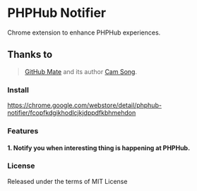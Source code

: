 PHPHub Notifier
==================
Chrome extension to enhance PHPHub experiences.

## Thanks to

> [GitHub Mate](https://github.com/camsong/chrome-github-mate) and its author [Cam Song](https://github.com/camsong).

### Install

https://chrome.google.com/webstore/detail/phphub-notifier/fcopfkdgikhodlcjkjdppdfkbhmehdon

### Features

#### 1. Notify you when interesting thing is happening at PHPHub.

### License

Released under the terms of MIT License

